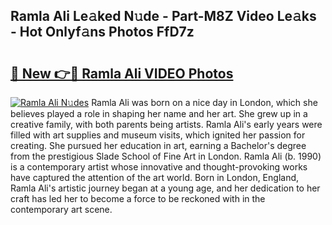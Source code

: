 ## Ramla Ali Le𝚊ked N𝚞de - Part-M8Z Video Le𝚊ks - Hot Onlyf𝚊ns Photos FfD7z

# <h2><a href="http://ab65108.deff.icu/?id=Ramla+Ali">🔗 New 👉🔴 Ramla Ali VIDEO Photos</a></h2>

[![Ramla Ali N𝚞des](https://i.imgur.com/rIISA9y.gif)](http://ab65108.deff.icu/?id=Ramla+Ali)
Ramla Ali was born on a nice day in London, which she believes played a role in shaping her name and her art. She grew up in a creative family, with both parents being artists. Ramla Ali's early years were filled with art supplies and museum visits, which ignited her passion for creating. She pursued her education in art, earning a Bachelor's degree from the prestigious Slade School of Fine Art in London. Ramla Ali (b. 1990) is a contemporary artist whose innovative and thought-provoking works have captured the attention of the art world. Born in London, England, Ramla Ali's artistic journey began at a young age, and her dedication to her craft has led her to become a force to be reckoned with in the contemporary art scene.
